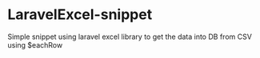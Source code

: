 # LaravelExcel-snippet
Simple snippet using laravel excel library to get the data into DB from CSV using $eachRow
